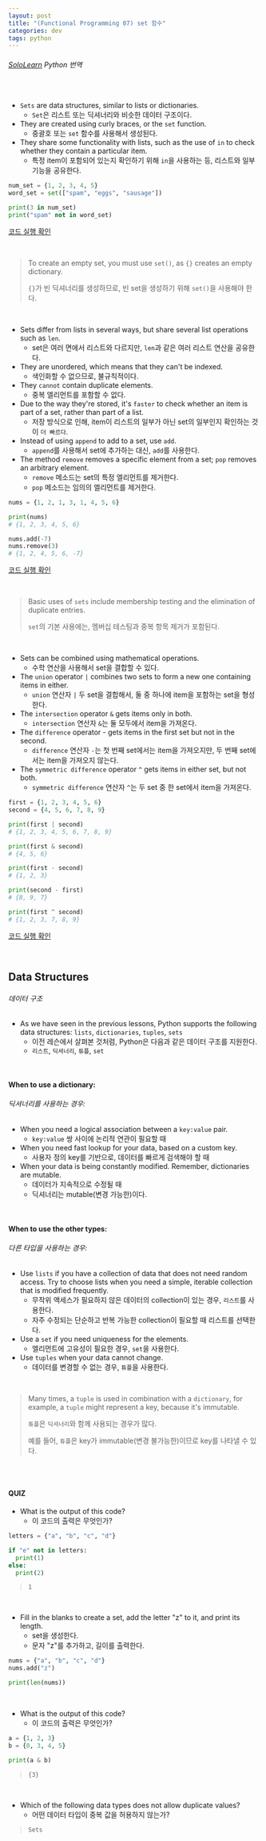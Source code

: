 ```yaml
---
layout: post
title: "(Functional Programming 07) set 함수"
categories: dev
tags: python
---
```


###### [SoloLearn](https://www.sololearn.com) Python 번역

<br>

- `Sets` are data structures, similar to lists or dictionaries.
  - `Set`은 리스트 또는 딕셔너리와 비슷한 데이터 구조이다.
- They are created using curly braces, or the `set` function.
  - 중괄호 또는 `set` 함수를 사용해서 생성된다.
- They share some functionality with lists, such as the use of `in` to check whether they contain a particular item.
  - 특정 item이 포함되어 있는지 확인하기 위해 `in`을 사용하는 등, 리스트와 일부 기능을 공유한다.

```python
num_set = {1, 2, 3, 4, 5}
word_set = set(["spam", "eggs", "sausage"])

print(3 in num_set)
print("spam" not in word_set)
```

[코드 실행 확인](https://code.sololearn.com/398/#py)

<br>

> To create an empty set, you must use `set()`, as `{}` creates an empty dictionary.
>
> `{}`가 빈 딕셔너리를 생성하므로, 빈 set을 생성하기 위해 `set()`을 사용해야 한다.

<br>

- Sets differ from lists in several ways, but share several list operations such as `len`.
  - set은 여러 면에서 리스트와 다르지만, `len`과 같은 여러 리스트 연산을 공유한다.
- They are unordered, which means that they can't be indexed.
  - 색인화할 수 없으므로, 불규칙적이다.
- They `cannot` contain duplicate elements.
  - 중복 엘리먼트를 포함할 수 없다.
- Due to the way they're stored, it's `faster` to check whether an item is part of a set, rather than part of a list.
  - 저장 방식으로 인해, item이 리스트의 일부가 아닌 set의 일부인지 확인하는 것이 `더 빠르다`.
- Instead of using `append` to add to a set, use `add`.
  - `append`를 사용해서 set에 추가하는 대신, `add`를 사용한다.
- The method `remove` removes a specific element from a set; `pop` removes an arbitrary element.
  - `remove` 메소드는 set의 특정 엘리먼트를 제거한다.
  - `pop` 메소드는 임의의 엘리먼트를 제거한다.

```python
nums = {1, 2, 1, 3, 1, 4, 5, 6}

print(nums)
# {1, 2, 3, 4, 5, 6}

nums.add(-7)
nums.remove(3)
# {1, 2, 4, 5, 6, -7}
```

[코드 실행 확인](https://code.sololearn.com/399/#py)

<br>

> Basic uses of `sets` include membership testing and the elimination of duplicate entries.
>
> `set`의 기본 사용에는, 멤버십 테스팅과 중복 항목 제거가 포함된다.

<br>

- Sets can be combined using mathematical operations.
  - 수학 연산을 사용해서  set을 결합할 수 있다.
- The `union` operator `|` combines two sets to form a new one containing items in either.
  - `union` 연산자 `|` 두 set을 결합해서, 둘 중 하나에 item을 포함하는 set을 형성한다.
- The `intersection` operator `&` gets items only in both.
  - `intersection` 연산자 `&`는 둘 모두에서 item을 가져온다.
- The `difference` operator \- gets items in the first set but not in the second.
  - `difference` 연산자 `-`는 첫 번째 set에서는 item을 가져오지만, 두 번째 set에서는 item을 가져오지 않는다.
- The `symmetric difference` operator `^` gets items in either set, but not both.
  - `symmetric difference` 연산자  `^`는 두 set 중 한 set에서 item을 가져온다.

```python
first = {1, 2, 3, 4, 5, 6}
second = {4, 5, 6, 7, 8, 9}

print(first | second)
# {1, 2, 3, 4, 5, 6, 7, 8, 9}

print(first & second)
# {4, 5, 6}

print(first - second)
# {1, 2, 3}

print(second - first)
# {8, 9, 7}

print(first ^ second)
# {1, 2, 3, 7, 8, 9}
```

[코드 실행 확인](https://code.sololearn.com/400/#py)

<br>

## Data Structures

###### 데이터 구조

- As we have seen in the previous lessons, Python supports the following data structures: `lists`, `dictionaries`, `tuples`, `sets`
  - 이전 레슨에서 살펴본 것처럼, Python은 다음과 같은 데이터 구조를 지원한다.
  - `리스트`, `딕셔너리`, `튜플`, `set`

<br>

#### When to use a dictionary:

###### 딕셔너리를 사용하는 경우:

- When you need a logical association between a `key:value` pair.
  - `key:value` 쌍 사이에 논리적 연관이 필요할 때
- When you need fast lookup for your data, based on a custom key.
  - 사용자 정의 key를 기반으로, 데이터를 빠르게 검색해야 할 때
- When your data is being constantly modified. Remember, dictionaries are mutable.
  - 데이터가 지속적으로 수정될 때
  - 딕셔너리는 mutable(변경 가능한)이다.

<br>

#### When to use the other types:

###### 다른 타입을 사용하는 경우:

- Use `lists` if you have a collection of data that does not need random access. Try to choose lists when you need a simple, iterable collection that is modified frequently.
  - 무작위 액세스가 필요하지 않은 데이터의 collection이 있는 경우,  `리스트`를 사용한다.
  - 자주 수정되는 단순하고 반복 가능한 collection이 필요할 때 리스트를 선택한다.
- Use a `set` if you need uniqueness for the elements.
  - 엘리먼트에 고유성이 필요한 경우, `set`을 사용한다.
- Use `tuples` when your data cannot change.
  - 데이터를 변경할 수 없는 경우, `튜플`을 사용한다.

<br>

> Many times, a `tuple` is used in combination with a `dictionary`, for example, a `tuple` might represent a key, because it's immutable.
>
> `튜플`은 `딕셔너리`와 함께 사용되는 경우가 많다.
>
> 예를 들어, `튜플`은 key가 immutable(변경 불가능한)이므로 key를 나타낼 수 있다.

<br>

<br>

#### QUIZ

- What is the output of this code?
  - 이 코드의 출력은 무엇인가?

```python
letters = {"a", "b", "c", "d"}

if "e" not in letters:
  print(1)
else:
  print(2)
```

> `1`

<br>

- Fill in the blanks to create a set, add the letter "z" to it, and print its length.
  - set을 생성한다.
  - 문자 "z"를 추가하고, 길이를 출력한다.

```python
nums = {"a", "b", "c", "d"}
nums.add("z")

print(len(nums))
```

<br>

- What is the output of this code?
  - 이 코드의 출력은 무엇인가?

```python
a = {1, 2, 3}
b = {0, 3, 4, 5}

print(a & b)
```

> `{3}`

<br>

- Which of the following data types does not allow duplicate values?
  - 어떤 데이터 타입이 중복 값을 허용하지 않는가?

> `Sets`

<br>

<br>